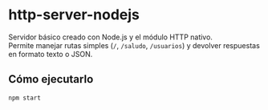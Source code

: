 # http-server-nodejs

Servidor básico creado con Node.js y el módulo HTTP nativo.  
Permite manejar rutas simples (`/`, `/saludo`, `/usuarios`) y devolver respuestas en formato texto o JSON.

## Cómo ejecutarlo
```bash
npm start
